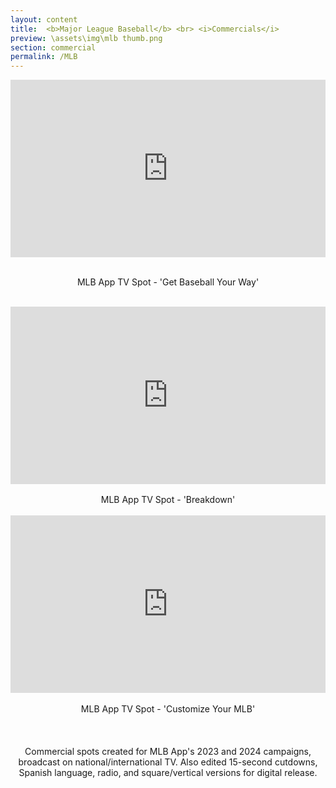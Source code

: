 ```yaml
---
layout: content
title:  <b>Major League Baseball</b> <br> <i>Commercials</i>
preview: \assets\img\mlb thumb.png
section: commercial
permalink: /MLB
---
```



<center><body>


<div style="padding:56.25% 0 0 0;position:relative;"><iframe src="https://player.vimeo.com/video/1010086820?badge=0&amp;autopause=0&amp;player_id=0&amp;app_id=58479" allow="autoplay; fullscreen; picture-in-picture" allowfullscreen frameborder="0" style="position:absolute;top:0;left:0;width:100%;height:100%;"></iframe></div><br>


MLB App TV Spot - 'Get Baseball Your Way'
<br>
<br>
<div style="padding:56.25% 0 0 0;position:relative;"><iframe src="https://player.vimeo.com/video/819288350?h=5d406d9e17&playsinline=0&badge=0&autopause=0&player_id=0&app_id=58479/embed" allow="autoplay; fullscreen; picture-in-picture" allowfullscreen frameborder="0" style="position:absolute;top:0;left:0;width:100%;height:100%;"></iframe></div><br>
MLB App TV Spot - 'Breakdown'
<!-- <iframe src="https://player.vimeo.com/video/819288808?h=b3dd293bdf" width="640" height="360" frameborder="0" allow="autoplay; fullscreen; picture-in-picture" allowfullscreen></iframe></body></center> -->
<br>
<br>
<div style="padding:56.25% 0 0 0;position:relative;"><iframe src="https://player.vimeo.com/video/819288808?h=b3dd293bdf&amp;playsinline=0&amp;badge=0&amp;autopause=0&amp;player_id=0&amp;app_id=58479" frameborder="0" allow="autoplay; fullscreen; picture-in-picture" allowfullscreen style="position:absolute;top:0;left:0;width:100%;height:100%;" title="MLB App TV Spot - &amp;#039;Customize Your MLB&amp;#039;"></iframe></div><script src="https://player.vimeo.com/api/player.js"></script><br>
MLB App TV Spot - 'Customize Your MLB' 
<br>
<br>
<br><br>
Commercial spots created for MLB App's 2023 and 2024 campaigns, broadcast on national/international TV. Also edited 15-second cutdowns, Spanish language, radio, and square/vertical versions for digital release. 
</body></center>


